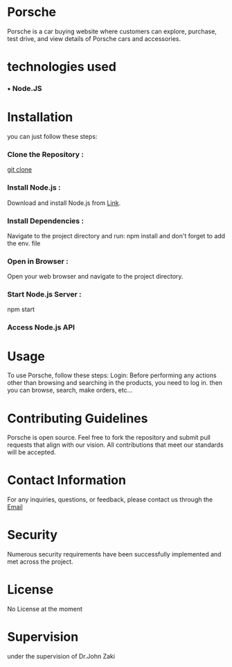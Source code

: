# Porsche
Porsche is a car buying website where customers can explore, purchase, test drive, and view details of Porsche cars and accessories.
# technologies used
### • Node.JS
# Installation
you can just follow these steps:
### Clone the Repository :
[git clone]([https://github.com/yourusername/porsche.git](https://github.com/MohamedHossam2004/Porsche.git)) 
### Install Node.js :
Download and install Node.js from [Link](https://nodejs.org/).
### Install Dependencies :
Navigate to the project directory and run: npm install and don't forget to add the env. file 
### Open in Browser : 
Open your web browser and navigate to the project directory.
### Start Node.js Server :
npm start
### Access Node.js API
# Usage
To use Porsche, follow these steps:
Login:
Before performing any actions other than browsing and searching in the products, you need to log in.
then you can browse, search, make orders, etc...
# Contributing Guidelines
Porsche is open source. Feel free to fork the repository and submit pull requests that align with our vision. All contributions that meet our standards will be accepted.
# Contact Information
For any inquiries, questions, or feedback, please contact us through the [Email](mailto:abdelrahman.elnagar@student.giu-uni.de)
# Security
Numerous security requirements have been successfully implemented and met across the project.
# License
No License at the moment
# Supervision
under the supervision of Dr.John Zaki
